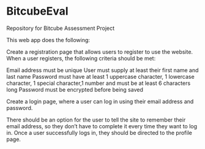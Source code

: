 # BitcubeEval
Repository for Bitcube Assessment Project

This web app does the following:

Create a registration page that allows users to register to use the website. When a user registers, the following criteria should be met:

Email address must be unique
User must supply at least their first name and last name
Password must have at least 1 uppercase character, 1 lowercase character, 1 special character,1 number and must be at least 6 characters long
Password must be encrypted before being saved

Create a login page, where a user can log in using their email address and password.

There should be an option for the user to tell the site to remember their email address, so they don’t have to complete it every time they want to log in.
Once a user successfully logs in, they should be directed to the profile page.
